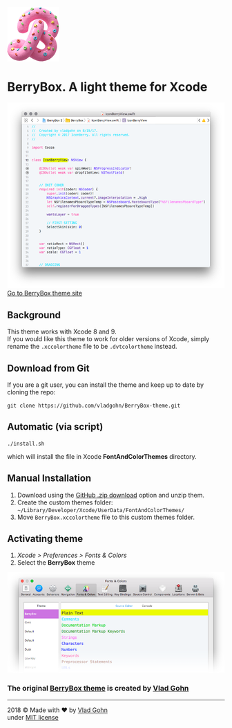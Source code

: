 ![BerryBox logo](docs/img/BerryBox-small.png)

# BerryBox. A light theme for Xcode
![Berry theme](docs/img/xd0-preview.png)
[Go to BerryBox theme site](https://vladgohn.github.io/BerryBox-theme/)

## Background

This theme works with Xcode 8 and 9.  
If you would like this theme to work for older versions of Xcode, simply rename the `.xccolortheme` file to be `.dvtcolortheme` instead.

## Download from Git

If you are a git user, you can install the theme and keep up to date by cloning the repo:

```
git clone https://github.com/vladgohn/BerryBox-theme.git
```
## Automatic (via script)

```
./install.sh
```
which will install the file in Xcode **FontAndColorThemes** directory.

## Manual Installation

1.  Download using the [GitHub .zip download](https://github.com/vladgohn/BerryBox-theme/archive/master.zip) option and unzip them.
2.  Create the custom themes folder: `~/Library/Developer/Xcode/UserData/FontAndColorThemes/`
3.  Move `BerryBox.xccolortheme` file to this custom themes folder.

## Activating theme

1.  _Xcode > Preferences > Fonts & Colors_
2.  Select the **BerryBox** theme

![BerryBox preferences](docs/img/preferences.png)

### The original [BerryBox theme](https://vladgohn.github.io/BerryBox-theme/) is created by [Vlad Gohn](http://vladgohn.com)


* * *

2018 © Made with <span class="love">♥</span> by [Vlad Gohn](http://vladgohn.com)  
under [MIT license](http://mit-license.org/)

